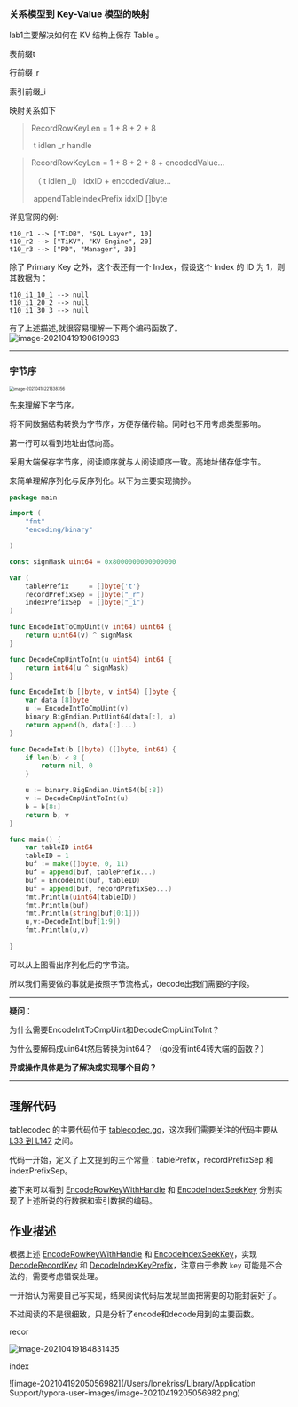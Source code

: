 

### 关系模型到 Key-Value 模型的映射

lab1主要解决如何在 KV 结构上保存 Table 。

表前缀t

行前缀_r

索引前缀_i

映射关系如下

> RecordRowKeyLen = 1     +      8           +     2               +         8
>
> ​								      t            idlen			_r                       handle



> RecordRowKeyLen = 1     +      8           +     2               +         8           +          encodedValue...
>
> ​								   （ t            idlen			_i）                   idxID        +		encodedValue...
>
> ​									appendTableIndexPrefix                    idxID                         []byte

详见官网的例:

```fallback
t10_r1 --> ["TiDB", "SQL Layer", 10]
t10_r2 --> ["TiKV", "KV Engine", 20]
t10_r3 --> ["PD", "Manager", 30]
```

除了 Primary Key 之外，这个表还有一个 Index，假设这个 Index 的 ID 为 1，则其数据为：

```fallback
t10_i1_10_1 --> null
t10_i1_20_2 --> null
t10_i1_30_3 --> null
```

有了上述描述,就很容易理解一下两个编码函数了。![image-20210419190619093](https://tva1.sinaimg.cn/large/008eGmZEgy1gpp9fibwe5j31i608awj2.jpg)

---



### 字节序

<img src="/Users/lonekriss/Library/Application Support/typora-user-images/image-20210418221638356.png" alt="image-20210418221638356" style="zoom:50%;" />



先来理解下字节序。

将不同数据结构转换为字节序，方便存储传输。同时也不用考虑类型影响。

第一行可以看到地址由低向高。

采用大端保存字节序，阅读顺序就与人阅读顺序一致。高地址储存低字节。

来简单理解序列化与反序列化。以下为主要实现摘抄。

```go
package main

import (
	"fmt"
	"encoding/binary"

)

const signMask uint64 = 0x8000000000000000

var (
	tablePrefix     = []byte{'t'}
	recordPrefixSep = []byte("_r")
	indexPrefixSep  = []byte("_i")
)

func EncodeIntToCmpUint(v int64) uint64 {
	return uint64(v) ^ signMask  
}

func DecodeCmpUintToInt(u uint64) int64 {
	return int64(u ^ signMask)
}

func EncodeInt(b []byte, v int64) []byte {
	var data [8]byte
	u := EncodeIntToCmpUint(v)
	binary.BigEndian.PutUint64(data[:], u)
	return append(b, data[:]...)
}

func DecodeInt(b []byte) ([]byte, int64) {
	if len(b) < 8 {
		return nil, 0
	}

	u := binary.BigEndian.Uint64(b[:8])
	v := DecodeCmpUintToInt(u)
	b = b[8:]
	return b, v
}

func main() {
	var tableID int64
	tableID = 1
	buf := make([]byte, 0, 11)
	buf = append(buf, tablePrefix...)
	buf = EncodeInt(buf, tableID)
	buf = append(buf, recordPrefixSep...)
	fmt.Println(uint64(tableID))
	fmt.Println(buf)
	fmt.Println(string(buf[0:1]))
	u,v:=DecodeInt(buf[1:9])
	fmt.Println(u,v)
	
}

```

可以从上图看出序列化后的字节流。

所以我们需要做的事就是按照字节流格式，decode出我们需要的字段。

---



**疑问**：

为什么需要EncodeIntToCmpUint和DecodeCmpUintToInt？  

为什么要解码成uin64t然后转换为int64？      （go没有int64转大端的函数？）

**异或操作具体是为了解决或实现哪个目的？**

-----

## 理解代码

tablecodec 的主要代码位于 [tablecodec.go](https://github.com/pingcap-incubator/tinysql/blob/course/tablecodec/tablecodec.go)，这次我们需要关注的代码主要从 [L33 到 L147](https://github.com/pingcap-incubator/tinysql/blob/course/tablecodec/tablecodec.go#L33-L146) 之间。

代码一开始，定义了上文提到的三个常量：tablePrefix，recordPrefixSep 和 indexPrefixSep。

接下来可以看到 [EncodeRowKeyWithHandle](https://github.com/pingcap-incubator/tinysql/blob/course/tablecodec/tablecodec.go#L64) 和 [EncodeIndexSeekKey](https://github.com/pingcap-incubator/tinysql/blob/course/tablecodec/tablecodec.go#L86) 分别实现了上述所说的行数据和索引数据的编码。

## 作业描述

根据上述 [EncodeRowKeyWithHandle](https://github.com/pingcap-incubator/tinysql/blob/course/tablecodec/tablecodec.go#L64) 和 [EncodeIndexSeekKey](https://github.com/pingcap-incubator/tinysql/blob/course/tablecodec/tablecodec.go#L86)，实现 [DecodeRecordKey](https://github.com/pingcap-incubator/tinysql/blob/course/tablecodec/tablecodec.go#L72) 和 [DecodeIndexKeyPrefix](https://github.com/pingcap-incubator/tinysql/blob/course/tablecodec/tablecodec.go#L95)，注意由于参数 `key` 可能是不合法的，需要考虑错误处理。



一开始认为需要自己写实现，结果阅读代码后发现里面把需要的功能封装好了。

不过阅读的不是很细致，只是分析了encode和decode用到的主要函数。

recor

![image-20210419184831435](https://tva1.sinaimg.cn/large/008eGmZEgy1gpp8x0m59ij317y01qt96.jpg)

index

![image-20210419205056982](/Users/lonekriss/Library/Application Support/typora-user-images/image-20210419205056982.png)

